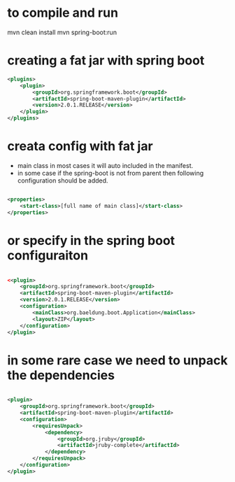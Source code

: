 # to compile and run
mvn clean install
mvn spring-boot:run


# creating a fat jar with spring boot
``` xml
<plugins>
    <plugin>
        <groupId>org.springframework.boot</groupId>
        <artifactId>spring-boot-maven-plugin</artifactId>
        <version>2.0.1.RELEASE</version>
    </plugin>
</plugins>
```

# creata config with fat jar
- main class in most cases it will auto included in the manifest. 
- in some case if the spring-boot is not from parent then following configuration should be added.

``` xml 

<properties>
    <start-class>[full name of main class]</start-class>
</properties>

```
# or specify in the spring boot configuraiton

``` xml 

<<plugin>
    <groupId>org.springframework.boot</groupId>
    <artifactId>spring-boot-maven-plugin</artifactId>
    <version>2.0.1.RELEASE</version>
    <configuration>
        <mainClass>org.baeldung.boot.Application</mainClass>
        <layout>ZIP</layout>
    </configuration>
</plugin>

```
# in some rare case we need to unpack the dependencies

``` xml

<plugin>
    <groupId>org.springframework.boot</groupId>
    <artifactId>spring-boot-maven-plugin</artifactId>
    <configuration>
        <requiresUnpack>
            <dependency>
                <groupId>org.jruby</groupId>
                <artifactId>jruby-complete</artifactId>
            </dependency>
        </requiresUnpack>
    </configuration>
</plugin>

```

